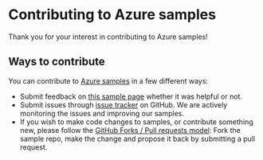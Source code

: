 # Contributing to Azure samples

Thank you for your interest in contributing to Azure samples!

## Ways to contribute

You can contribute to [Azure samples](https://azure.microsoft.com/documentation/samples/) in a few different ways:

- Submit feedback on [this sample page](https://azure.microsoft.com/documentation/samples/cosmosdb-java-create-documentdb-and-configure-for-high-availability/) whether it was helpful or not.  
- Submit issues through [issue tracker](https://github.com/Azure-Samples/cosmosdb-java-create-documentdb-and-configure-for-high-availability/issues) on GitHub. We are actively monitoring the issues and improving our samples.
- If you wish to make code changes to samples, or contribute something new, please follow the [GitHub Forks / Pull requests model](https://help.github.com/articles/fork-a-repo/): Fork the sample repo, make the change and propose it back by submitting a pull request.